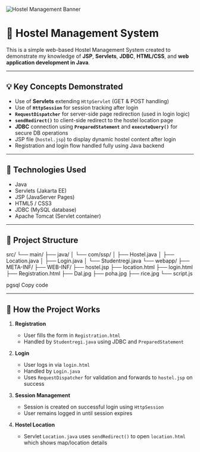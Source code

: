 ![Hostel Management Banner](https://your-image-link.com/banner.png)
# 🏨 Hostel Management System

This is a simple web-based Hostel Management System created to demonstrate my knowledge of **JSP**, **Servlets**, **JDBC**, **HTML/CSS**, and **web application development in Java**.

---

## 💡 Key Concepts Demonstrated

- Use of **Servlets** extending `HttpServlet` (GET & POST handling)
- Use of **`HttpSession`** for session tracking after login
- **`RequestDispatcher`** for server-side page redirection (used in login logic)
- **`sendRedirect()`** to client-side redirect to the hostel location page
- **JDBC** connection using **`PreparedStatement`** and **`executeQuery()`** for secure DB operations
- JSP file (`hostel.jsp`) to display dynamic hostel content after login
- Registration and login flow handled fully using Java backend

---

## 🧰 Technologies Used

- Java
- Servlets (Jakarta EE)
- JSP (JavaServer Pages)
- HTML5 / CSS3
- JDBC (MySQL database)
- Apache Tomcat (Servlet container)

---

## 📁 Project Structure

src/
└── main/
├── java/
│ └── com/ssp/
│ ├── Hostel.java
│ ├── Location.java
│ ├── Login.java
│ └── Studentregi.java
└── webapp/
├── META-INF/
├── WEB-INF/
├── hostel.jsp
├── location.html
├── login.html
├── Registration.html
├── Dal.jpg
├── poha.jpg
├── rice.jpg
└── script.js

pgsql
Copy code

---

## 🔁 How the Project Works

1. **Registration**  
   - User fills the form in `Registration.html`
   - Handled by `Studentregi.java` using JDBC and `PreparedStatement`

2. **Login**  
   - User logs in via `login.html`
   - Handled by `Login.java`
   - Uses `RequestDispatcher` for validation and forwards to `hostel.jsp` on success

3. **Session Management**  
   - Session is created on successful login using `HttpSession`
   - User remains logged in until session expires

4. **Hostel Location**  
   - Servlet `Location.java` uses `sendRedirect()` to open `location.html` which shows map/location details
